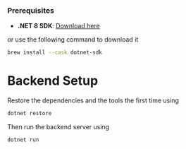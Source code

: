 ### Prerequisites

- **.NET 8 SDK**: [Download here](https://dotnet.microsoft.com/download/dotnet/8.0)

or use the following command to download it

```bash
brew install --cask dotnet-sdk
```

# Backend Setup

Restore the dependencies and the tools the first time using 

```bash
dotnet restore
```

Then run the backend server using

```bash
dotnet run
```
